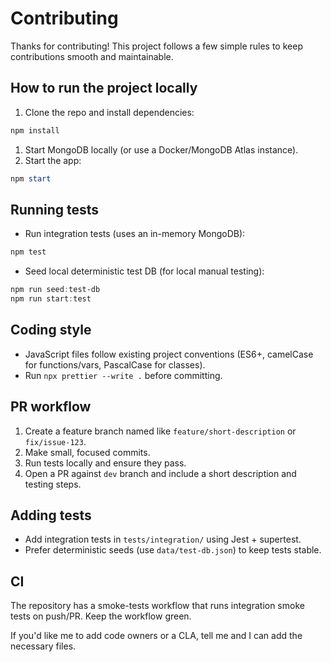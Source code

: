 # Contributing

Thanks for contributing! This project follows a few simple rules to keep contributions smooth and maintainable.

## How to run the project locally

1. Clone the repo and install dependencies:

```powershell
npm install
```

1. Start MongoDB locally (or use a Docker/MongoDB Atlas instance).
1. Start the app:

```powershell
npm start
```

## Running tests

- Run integration tests (uses an in-memory MongoDB):

```powershell
npm test
```

- Seed local deterministic test DB (for local manual testing):

```powershell
npm run seed:test-db
npm run start:test
```

## Coding style

- JavaScript files follow existing project conventions (ES6+, camelCase for functions/vars, PascalCase for classes).
- Run `npx prettier --write .` before committing.

## PR workflow

1. Create a feature branch named like `feature/short-description` or `fix/issue-123`.
2. Make small, focused commits.
3. Run tests locally and ensure they pass.
4. Open a PR against `dev` branch and include a short description and testing steps.

## Adding tests

- Add integration tests in `tests/integration/` using Jest + supertest.
- Prefer deterministic seeds (use `data/test-db.json`) to keep tests stable.

## CI

The repository has a smoke-tests workflow that runs integration smoke tests on push/PR. Keep the workflow green.

If you'd like me to add code owners or a CLA, tell me and I can add the necessary files.
